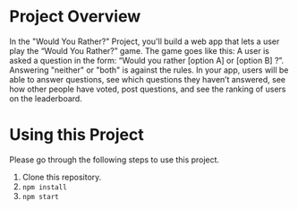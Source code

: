 # Project Overview
In the "Would You Rather?" Project, you'll build a web app that lets a user play the “Would You Rather?” game. The game goes like this: A user is asked a question in the form: “Would you rather [option A] or [option B] ?”. Answering "neither" or "both" is against the rules.
In your app, users will be able to answer questions, see which questions they haven’t answered, see how other people have voted, post questions, and see the ranking of users on the leaderboard.

# Using this Project
Please go through the following steps to use this project.
1. Clone this repository.
2. `npm install`
3. `npm start`